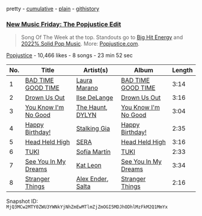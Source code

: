 pretty - [cumulative](/playlists/cumulative/5s7cNVeGfehrRfCatNN43P.md) - [plain](/playlists/plain/5s7cNVeGfehrRfCatNN43P) - [githistory](https://github.githistory.xyz/mackorone/spotify-playlist-archive/blob/main/playlists/plain/5s7cNVeGfehrRfCatNN43P)

### [New Music Friday: The Popjustice Edit](https://open.spotify.com/playlist/5s7cNVeGfehrRfCatNN43P)

> Song Of The Week at the top\. Standouts go to <a href="https://open.spotify.com/playlist/0qZqvnSwqnQJy3DnEuPgCy">Big Hit Energy</a> and <a href="https://open.spotify.com/playlist/5sjfG5VAi8rT3Dj76cUWEv">2022% Solid Pop Music</a>\. More: <a href="http://popjustice.com">Popjustice.com</a>.

[Popjustice](https://open.spotify.com/user/popjustice) - 10,466 likes - 8 songs - 23 min 52 sec

| No. | Title | Artist(s) | Album | Length |
|---|---|---|---|---|
| 1 | [BAD TIME GOOD TIME](https://open.spotify.com/track/4Hl8wmrubcVKUVqC3OagaP) | [Laura Marano](https://open.spotify.com/artist/21mgsWjJ4TmBxsUKexjJPT) | [BAD TIME GOOD TIME](https://open.spotify.com/album/41DUptL82OsBL8A1nNHUKE) | 3:14 |
| 2 | [Drown Us Out](https://open.spotify.com/track/7Jfz5QUZE8T6ZRrNfAO04V) | [Ilse DeLange](https://open.spotify.com/artist/3FTKP1k9VbOng3m1rgnsqx) | [Drown Us Out](https://open.spotify.com/album/7cVVLx6eUOcKPU9dKs7axq) | 3:16 |
| 3 | [You Know I'm No Good](https://open.spotify.com/track/1ldziXsMfXPgE0Yb7jGivM) | [The Haunt](https://open.spotify.com/artist/45d8YG3R2DApOMnIZuyK8p), [DYLYN](https://open.spotify.com/artist/3hOdLrtKdSs3AEuwcR7ses) | [You Know I'm No Good](https://open.spotify.com/album/4XBLNYOCbyRZBRcyI0A1Bh) | 3:04 |
| 4 | [Happy Birthday!](https://open.spotify.com/track/4ODk3dsfaU05R0XZfUeECB) | [Stalking Gia](https://open.spotify.com/artist/3VTJqPiHqHHIrx1FL7avMY) | [Happy Birthday!](https://open.spotify.com/album/3H423tiQDa9vhLs8DizhF7) | 2:35 |
| 5 | [Head Held High](https://open.spotify.com/track/1MnTcyXc7vcPVgstIWAQCd) | [SERA](https://open.spotify.com/artist/3Anj5rCWtYTgRvV7pdq6GE) | [Head Held High](https://open.spotify.com/album/31USChxDJRBNE8iNlf7Nre) | 3:16 |
| 6 | [TUKI](https://open.spotify.com/track/4XMFcpYgm58mW2OK1MfR9z) | [Sofía Martín](https://open.spotify.com/artist/7oWRB45H5Usj3JVKeCwsus) | [TUKI](https://open.spotify.com/album/26z9OtSE7kqWDvR1u1Briv) | 2:33 |
| 7 | [See You In My Dreams](https://open.spotify.com/track/5yqsHTPNMjiZP8LO7ZgnDY) | [Kat Leon](https://open.spotify.com/artist/6YC0XXr4qPMwz3lCpRhWzF) | [See You In My Dreams](https://open.spotify.com/album/1pKVuSFvPP17CaqkSekcLQ) | 3:34 |
| 8 | [Stranger Things](https://open.spotify.com/track/64AEcuPgXGM5eJ2v6zX64u) | [Alex Ender](https://open.spotify.com/artist/4tVEnDtBhp4mjGvkgXlp1d), [Salta](https://open.spotify.com/artist/6u0Si1eLLr4jtzX2ZTQIFj) | [Stranger Things](https://open.spotify.com/album/45J2ukiJfU3WrFz01sBgk1) | 2:16 |

Snapshot ID: `MjQ3MCw2MTY0ZWU3YWNkYjNhZmEwMTlmZjZmOGI5MDJhODhlMzFkM2Q1MmYx`
